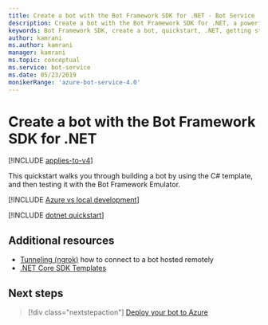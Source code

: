 ```yaml
---
title: Create a bot with the Bot Framework SDK for .NET - Bot Service
description: Create a bot with the Bot Framework SDK for .NET, a powerful bot construction framework.
keywords: Bot Framework SDK, create a bot, quickstart, .NET, getting started, C# bot
author: kamrani
ms.author: kamrani
manager: kamrani
ms.topic: conceptual
ms.service: bot-service
ms.date: 05/23/2019
monikerRange: 'azure-bot-service-4.0'
---
```



# Create a bot with the Bot Framework SDK for .NET

[!INCLUDE [applies-to-v4](../includes/applies-to.md)]

This quickstart walks you through building a bot by using the C# template, and then testing it with the Bot Framework Emulator.

[!INCLUDE [Azure vs local development](../includes/snippet-quickstart-paths.md)]

[!INCLUDE [dotnet quickstart](../includes/quickstart-dotnet.md)]

## Additional resources

- [Tunneling (ngrok)](https://github.com/Microsoft/BotFramework-Emulator/wiki/Tunneling-(ngrok)) how to connect to a bot hosted remotely
- [.NET Core SDK Templates](https://github.com/microsoft/BotBuilder-Samples/tree/master/generators/dotnet-templates#net-core-sdk-templates)

## Next steps

> [!div class="nextstepaction"]
> [Deploy your bot to Azure](../bot-builder-deploy-az-cli.md)
